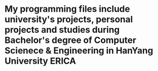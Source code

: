 # My programming files include university's projects, personal projects and studies during Bachelor's degree of Computer Scienece & Engineering in HanYang University ERICA
